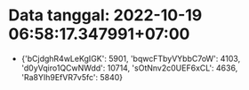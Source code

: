 # Data tanggal: 2022-10-19 06:58:17.347991+07:00

* {'bCjdghR4wLeKgIGK': 5901, 'bqwcFTbyVYbbC7oW': 4103, 'd0yVqiro1QCwNWdd': 10714, 'sOtNnv2c0UEF6xCL': 4636, 'Ra8YIh9EfVR7v5fc': 5840}
